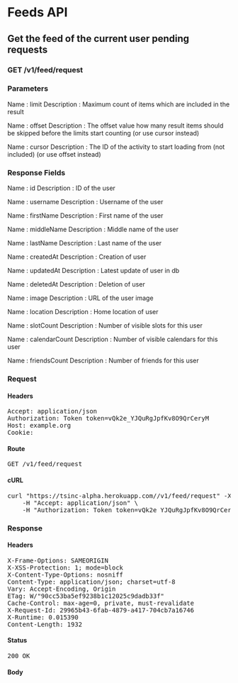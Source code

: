 # Feeds API

## Get the feed of the current user pending requests

### GET /v1/feed/request

### Parameters

Name : limit
Description : Maximum count of items which are included in the result

Name : offset
Description : The offset value how many result items should be skipped before the limits start counting (or use cursor instead)

Name : cursor
Description : The ID of the activity to start loading from (not included) (or use offset instead)


### Response Fields

Name : id
Description : ID of the user

Name : username
Description : Username of the user

Name : firstName
Description : First name of the user

Name : middleName
Description : Middle name of the user

Name : lastName
Description : Last name of the user

Name : createdAt
Description : Creation of user

Name : updatedAt
Description : Latest update of user in db

Name : deletedAt
Description : Deletion of user

Name : image
Description : URL of the user image

Name : location
Description : Home location of user

Name : slotCount
Description : Number of visible slots for this user

Name : calendarCount
Description : Number of visible calendars for this user

Name : friendsCount
Description : Number of friends for this user

### Request

#### Headers

<pre>Accept: application/json
Authorization: Token token=vQk2e_YJQuRgJpfKv8O9QrCeryM
Host: example.org
Cookie: </pre>

#### Route

<pre>GET /v1/feed/request</pre>

#### cURL

<pre class="request">curl &quot;https://tsinc-alpha.herokuapp.com//v1/feed/request&quot; -X GET \
	-H &quot;Accept: application/json&quot; \
	-H &quot;Authorization: Token token=vQk2e_YJQuRgJpfKv8O9QrCeryM&quot;</pre>

### Response

#### Headers

<pre>X-Frame-Options: SAMEORIGIN
X-XSS-Protection: 1; mode=block
X-Content-Type-Options: nosniff
Content-Type: application/json; charset=utf-8
Vary: Accept-Encoding, Origin
ETag: W/&quot;90cc53ba5ef9238b1c12025c9dadb33f&quot;
Cache-Control: max-age=0, private, must-revalidate
X-Request-Id: 29965b43-6fab-4879-a417-704cb7a16746
X-Runtime: 0.015390
Content-Length: 1932</pre>

#### Status

<pre>200 OK</pre>

#### Body

```javascript

```
